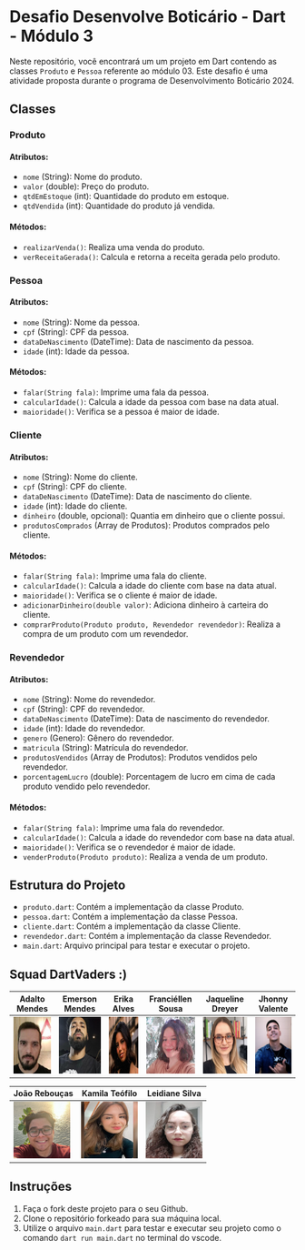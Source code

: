 # Desafio Desenvolve Boticário - Dart - Módulo 3

Neste repositório, você encontrará um um projeto em Dart contendo as classes `Produto` e `Pessoa` referente ao módulo 03. Este desafio é uma atividade proposta durante o programa de Desenvolvimento Boticário 2024.

## Classes

### Produto

#### Atributos:

- `nome` (String): Nome do produto.
- `valor` (double): Preço do produto.
- `qtdEmEstoque` (int): Quantidade do produto em estoque.
- `qtdVendida` (int): Quantidade do produto já vendida.

#### Métodos:

- `realizarVenda()`: Realiza uma venda do produto.
- `verReceitaGerada()`: Calcula e retorna a receita gerada pelo produto.

### Pessoa

#### Atributos:

- `nome` (String): Nome da pessoa.
- `cpf` (String): CPF da pessoa.
- `dataDeNascimento` (DateTime): Data de nascimento da pessoa.
- `idade` (int): Idade da pessoa.

#### Métodos:

- `falar(String fala)`: Imprime uma fala da pessoa.
- `calcularIdade()`: Calcula a idade da pessoa com base na data atual.
- `maioridade()`: Verifica se a pessoa é maior de idade.

### Cliente

#### Atributos:
- `nome` (String): Nome do cliente.
- `cpf` (String): CPF do cliente.
- `dataDeNascimento` (DateTime): Data de nascimento do cliente.
- `idade` (int): Idade do cliente.
- `dinheiro` (double, opcional): Quantia em dinheiro que o cliente possui.
- `produtosComprados` (Array de Produtos): Produtos comprados pelo cliente.

#### Métodos:
- `falar(String fala)`: Imprime uma fala do cliente.
- `calcularIdade()`: Calcula a idade do cliente com base na data atual.
- `maioridade()`: Verifica se o cliente é maior de idade.
- `adicionarDinheiro(double valor)`: Adiciona dinheiro à carteira do cliente.
- `comprarProduto(Produto produto, Revendedor revendedor)`: Realiza a compra de um produto com um revendedor.

### Revendedor

#### Atributos:

- `nome` (String): Nome do revendedor.
- `cpf` (String): CPF do revendedor.
- `dataDeNascimento` (DateTime): Data de nascimento do revendedor.
- `idade` (int): Idade do revendedor.
- `genero` (Genero): Gênero do revendedor.
- `matricula` (String): Matrícula do revendedor.
- `produtosVendidos` (Array de Produtos): Produtos vendidos pelo revendedor.
- `porcentagemLucro` (double): Porcentagem de lucro em cima de cada produto vendido pelo revendedor.

#### Métodos:
- `falar(String fala)`: Imprime uma fala do revendedor.
- `calcularIdade()`: Calcula a idade do revendedor com base na data atual.
- `maioridade()`: Verifica se o revendedor é maior de idade.
- `venderProduto(Produto produto)`: Realiza a venda de um produto.

## Estrutura do Projeto

- `produto.dart`: Contém a implementação da classe Produto.
- `pessoa.dart`: Contém a implementação da classe Pessoa.
- `cliente.dart`: Contém a implementação da classe Cliente.
- `revendedor.dart`: Contém a implementação da classe Revendedor.
- `main.dart`: Arquivo principal para testar e executar o projeto.

## Squad DartVaders :)

| Adalto Mendes                                                        | Emerson Mendes                                                    | Erika Alves                                                         | Franciéllen Sousa                                                  | Jaqueline Dreyer                                                    | Jhonny Valente                                                       |
| -------------------------------------------------------------------- | ----------------------------------------------------------------- | ------------------------------------------------------------------- | ------------------------------------------------------------------ | ------------------------------------------------------------------- | -------------------------------------------------------------------- |
| <img src="/assets/integrantes/adalto.png" height="100" width="100"> | <img src="/assets/integrantes/eme.png" height="100" width="100"> | <img src="/assets/integrantes/erika.png" height="100" width="100"> | <img src="/assets/integrantes/fran.png" height="100" width="100"> | <img src="/assets/integrantes/jaque.png" height="100" width="100"> | <img src="/assets/integrantes/jhonny.png" height="100" width="100"> |

| João Rebouças                                                          | Kamila Teófilo                                                     | Leidiane Silva                                                       |
| ---------------------------------------------------------------------- | ------------------------------------------------------------------ | -------------------------------------------------------------------- |
| <img src="/assets/integrantes/reboucas.png" height="100" width="100"> | <img src="/assets/integrantes/kami.png" height="100" width="100"> | <img src="/assets/integrantes/leidi.jpeg" height="100" width="100"> |

## Instruções

1. Faça o fork deste projeto para o seu Github.
2. Clone o repositório forkeado para sua máquina local.
3. Utilize o arquivo `main.dart` para testar e executar seu projeto como o comando `dart run main.dart` no terminal do vscode.


